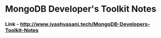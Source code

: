 # MongoDB Developer's Toolkit Notes
### Link - http://www.iyashvasani.tech/MongoDB-Developers-Toolkit-Notes
